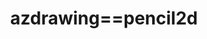 ---
title: 'azdrawing==pencil2d'
redirect_to:
  - 'https://discuss.pencil2d.org/t/azdrawing-pencil2d/894'
---
